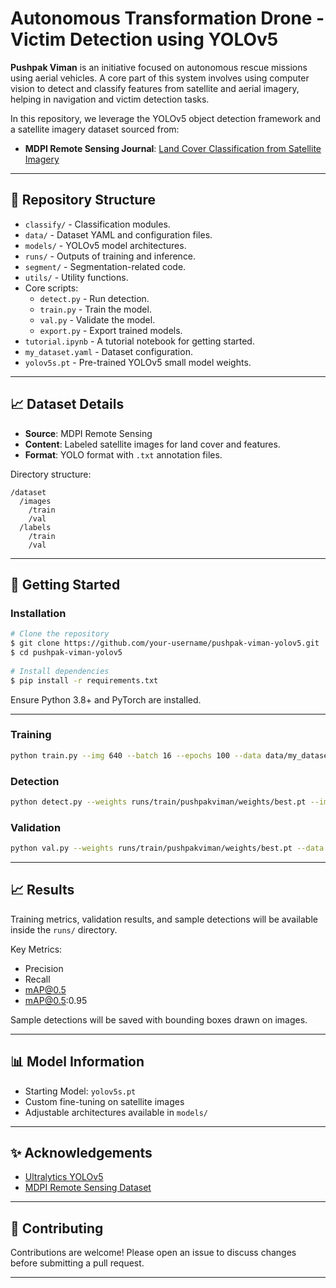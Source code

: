# Autonomous Transformation Drone - Victim Detection using YOLOv5
 
**Pushpak Viman** is an initiative focused on autonomous rescue missions using aerial vehicles. A core part of this system involves using computer vision to detect and classify features from satellite and aerial imagery, helping in navigation and victim detection tasks.
 
In this repository, we leverage the YOLOv5 object detection framework and a satellite imagery dataset sourced from:
 
- **MDPI Remote Sensing Journal**: [Land Cover Classification from Satellite Imagery](https://www.mdpi.com/2072-4292/14/13/2977)
 
---
 
## 📂 Repository Structure
 
- `classify/` - Classification modules.
- `data/` - Dataset YAML and configuration files.
- `models/` - YOLOv5 model architectures.
- `runs/` - Outputs of training and inference.
- `segment/` - Segmentation-related code.
- `utils/` - Utility functions.
- Core scripts:
  - `detect.py` - Run detection.
  - `train.py` - Train the model.
  - `val.py` - Validate the model.
  - `export.py` - Export trained models.
- `tutorial.ipynb` - A tutorial notebook for getting started.
- `my_dataset.yaml` - Dataset configuration.
- `yolov5s.pt` - Pre-trained YOLOv5 small model weights.
 
---
 
## 📈 Dataset Details
 
- **Source**: MDPI Remote Sensing
- **Content**: Labeled satellite images for land cover and features.
- **Format**: YOLO format with `.txt` annotation files.
 
Directory structure:
 
```
/dataset
  /images
    /train
    /val
  /labels
    /train
    /val
```
 
---
 
## 🚀 Getting Started
 
### Installation
 
```bash
# Clone the repository
$ git clone https://github.com/your-username/pushpak-viman-yolov5.git
$ cd pushpak-viman-yolov5
 
# Install dependencies
$ pip install -r requirements.txt
```
 
Ensure Python 3.8+ and PyTorch are installed.
 
---
 
### Training
 
```bash
python train.py --img 640 --batch 16 --epochs 100 --data data/my_dataset.yaml --weights yolov5s.pt --name pushpakviman
```
 
### Detection
 
```bash
python detect.py --weights runs/train/pushpakviman/weights/best.pt --img 640 --conf 0.25 --source dataset/images/val
```
 
### Validation
 
```bash
python val.py --weights runs/train/pushpakviman/weights/best.pt --data data/my_dataset.yaml --img 640
```
 
---
 
## 📈 Results
 
Training metrics, validation results, and sample detections will be available inside the `runs/` directory.
 
Key Metrics:
- Precision
- Recall
- mAP@0.5
- mAP@0.5:0.95
 
Sample detections will be saved with bounding boxes drawn on images.
 
---
 
## 📊 Model Information
 
- Starting Model: `yolov5s.pt`
- Custom fine-tuning on satellite images
- Adjustable architectures available in `models/`
 
---
 
## ✨ Acknowledgements
 
- [Ultralytics YOLOv5](https://github.com/ultralytics/yolov5)
- [MDPI Remote Sensing Dataset](https://www.mdpi.com/2072-4292/14/13/2977)
 
---
 
## 🙌 Contributing
 
Contributions are welcome! Please open an issue to discuss changes before submitting a pull request.
 
---
 
